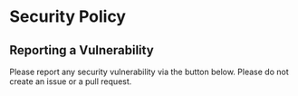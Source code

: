 # Security Policy

## Reporting a Vulnerability

Please report any security vulnerability via the button below.
Please do not create an issue or a pull request.
